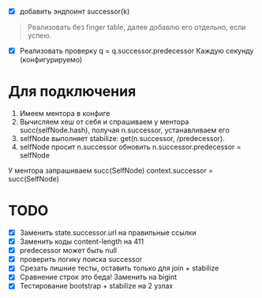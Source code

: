 -[x] добавить эндпоинт successor(k)

> Реализовать без finger table,
далее добавлю его отдельно, если успею.

-[x] Реализовать проверку q = q.successor.predecessor
Каждую секунду (конфигурируемо)


# Для подключения

1. Имеем ментора в конфиге
2. Вычисляем хеш от себя и спрашиваем у ментора succ(selfNode.hash), получая n.successor, устанавливаем его
3. selfNode выполняет stabilize: get(n.successor, /predecessor).
4. selfNode просит n.successor обновить n.successor.predecessor = selfNode

У ментора запрашиваем succ(SelfNode) 
context.successor = succ(SelfNode)

# TODO

-[x] Заменить state.successor.url на правильные ссылки
-[x] Заменить коды content-length на 411
-[x] predecessor может быть null
-[x] проверить логику поиска successor
-[x] Срезать лишние тесты, оставить только для join + stabilize
-[x] Сравнение строк это беда! Заменить на bigint
-[x] Тестирование bootstrap + stabilize на 2 узлах